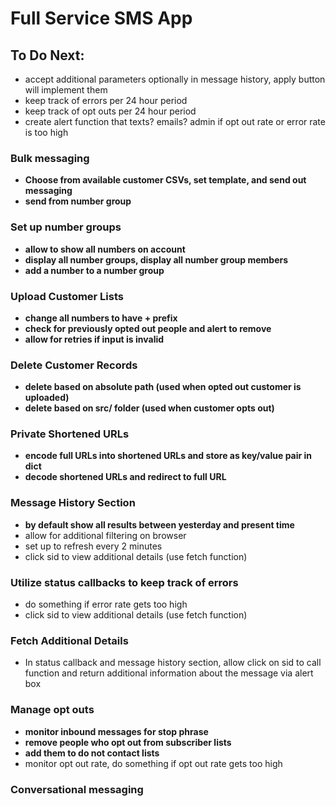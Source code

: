 # **Full Service SMS App**

## To Do Next:
* accept additional parameters optionally in message history, apply button will implement them 
* keep track of errors per 24 hour period 
* keep track of opt outs per 24 hour period 
* create alert function that texts? emails? admin if opt out rate or error rate is too high 


### Bulk messaging 
 * **Choose from available customer CSVs, set template, and send out messaging**
* **send from number group**

### Set up number groups 
* **allow to show all numbers on account**
* **display all number groups, display all number group members**
* **add a number to a number group** 
    

### Upload Customer Lists
* **change all numbers to have + prefix**
* **check for previously opted out people and alert to remove**
* **allow for retries if input is invalid** 

  
### Delete Customer Records 
* **delete based on absolute path (used when opted out customer is uploaded)**
* **delete based on src/ folder (used when customer opts out)**

### **Private Shortened URLs**
* **encode full URLs into shortened URLs and store as key/value pair in dict**
* **decode shortened URLs and redirect to full URL**

### Message History Section 
* **by default show all results between yesterday and present time** 
* allow for additional filtering on browser
* set up to refresh every 2 minutes
* click sid to view additional details (use fetch function)
    
    
### Utilize status callbacks to keep track of errors
* do something if error rate gets too high
* click sid to view additional details (use fetch function)
    
### Fetch Additional Details 
* In status callback and message history section, allow click on sid to call function 
  and return additional information about the message via alert box 
  
### Manage opt outs 
* **monitor inbound messages for stop phrase**
* **remove people who opt out from subscriber lists**
* **add them to do not contact lists**
* monitor opt out rate, do something if opt out rate gets too high
  

### Conversational messaging